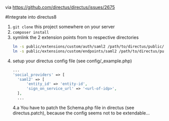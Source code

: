 via https://github.com/directus/directus/issues/2675

#Integrate into directus8
1. `git clone` this project somewhere on your server
2. `composer install`
3. symlink the 2 extension points from to respective directories
   ```bash
   ln -s public/extensions/custom/auth/saml2 /path/to/directus/public/extensions/custom/auth/
   ln -s public/extensions/custom/endpoints/saml2 /path/to/directus/public/extensions/custom/endpoints/
   ```
4. setup your directus config file (see config/_example.php)
   ```php
   ...
   'social_providers' => [
     'saml2' => [
         'entity_id' => 'entity-id',
         'sign_on_service_url' => '<url-of-idp>',
     ],
     ...
   ```
   4.a You have to patch the Schema.php file in directus (see directus.patch), because the config seems not to be extendable...
